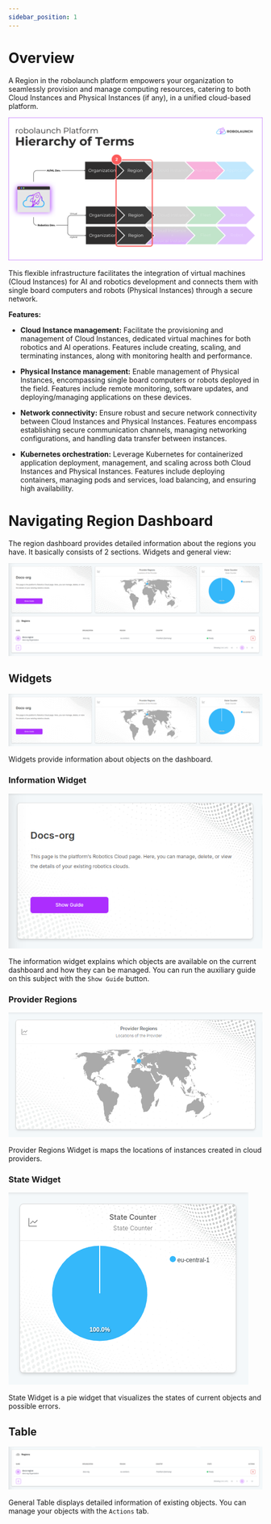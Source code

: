 ```yaml
---
sidebar_position: 1
---
```


# Overview
A Region in the robolaunch platform empowers your organization to seamlessly provision and manage computing resources, catering to both Cloud Instances and Physical Instances (if any), in a unified cloud-based platform. 

![Region Overview](./img/region-overview.png)

This flexible infrastructure facilitates the integration of virtual machines (Cloud Instances) for AI and robotics development and connects them with single board computers and robots (Physical Instances) through a secure network.

**Features:**

- **Cloud Instance management:** Facilitate the provisioning and management of Cloud Instances, dedicated virtual machines for both robotics and AI operations. Features include creating, scaling, and terminating instances, along with monitoring health and performance.
- **Physical Instance management:** Enable management of Physical Instances, encompassing single board computers or robots deployed in the field. Features include remote monitoring, software updates, and deploying/managing applications on these devices.

- **Network connectivity:** Ensure robust and secure network connectivity between Cloud Instances and Physical Instances. Features encompass establishing secure communication channels, managing networking configurations, and handling data transfer between instances.

- **Kubernetes orchestration:** Leverage Kubernetes for containerized application deployment, management, and scaling across both Cloud Instances and Physical Instances. Features include deploying containers, managing pods and services, load balancing, and ensuring high availability.

# Navigating Region Dashboard
The region dashboard provides detailed information about the regions you have. It basically consists of 2 sections. Widgets and general view:

![The region dashboard provides detailed information about the regions you have.](./img/region-dashboard.png)

## Widgets

![Region Dashboard Widgets](./img/region-widgets.png)

Widgets provide information about objects on the dashboard.

### Information Widget

![Region Dashboard Widgets](./img/region-info-widget.png)

The information widget explains which objects are available on the current dashboard and how they can be managed. You can run the auxiliary guide on this subject with the `Show Guide` button.

### Provider Regions

![Region Dashboard Widgets](./img/region-provider-widget.png)

Provider Regions Widget is maps the locations of instances created in cloud providers.

### State Widget

![Region Dashboard Widgets](./img/region-state-widget.png)

State Widget is a pie widget that visualizes the states of current objects and possible errors.

## Table

![Region Table](./img/region-table.png)

General Table displays detailed information of existing objects. You can manage your objects with the `Actions` tab.